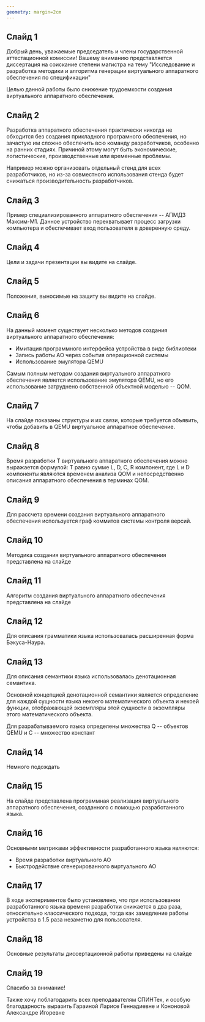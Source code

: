```yaml
---
geometry: margin=2cm
---
```


## Слайд 1

Добрый день, уважаемые председатель и члены государственной аттестационной комиссии! 
Вашему вниманию представляется диссертация на соискание степени магистра на тему
"Исследование и разработка методики и алгоритма генерации виртуального аппаратного обеспечения
по спецификации"

Целью данной работы было снижение трудоемкости создания виртуального аппаратного обеспечения.

## Слайд 2

Разработка аппаратного обеспечения практически никогда не обходится без создания
прикладного програмного обеспечения,
но зачастую им сложно обеспечить всю команду разработчиков,
особенно на ранних стадиях.
Причиной этому могут быть экономические, логистические, производственные или временные проблемы.

Например можно организовать отдельный стенд для
всех разработчиков, но из-за совместного использования стенда будет
снижаться производительность разработчиков.

## Слайд 3

Пример специализированного аппаратного обеспечения -- АПМДЗ Максим-М1.
Данное устройство перехватывает процесс загрузки компьютера и
обеспечивает вход пользователя в доверенную среду.

## Слайд 4

Цели и задачи презентации вы видите на слайде.

## Слайд 5

Положения, выносимые на защиту вы видите на слайде.

## Слайд 6

На данный момент существует несколько методов создания виртуального
аппаратного обеспечения:

- Имитация программного интерфейса устройства в виде библиотеки
- Запись работы АО через события операционной системы
- Использование эмулятора QEMU

Самым полным методом создания виртуального аппаратного обеспечения является
использование эмулятора QEMU,
но его использование затруднено собственной объектной моделью -- QOM.

## Слайд 7

На слайде показаны структуры и их связи, которые требуется объявить,
чтобы добавить в QEMU виртуальное аппаратное обеспечение.

## Слайд 8

Время разработки T виртуального аппаратного обеспечения
можно выражается формулой:
T равно сумме L, D, C, R компонент, где L и D компоненты
являются временем анализа QOM и непосредственно описания 
аппаратного обеспечения в терминах QOM.

## Слайд 9

Для рассчета времени создания виртуального аппаратного обеспечения
используется граф коммитов системы контроля версий.


## Слайд 10

Методика создания виртуального аппаратного обеспечения представлена
на слайде

## Слайд 11

Алгоритм создания виртуального аппаратного обеспечения представлена
на слайде

## Слайд 12

Для описания грамматики языка использовалась расширенная форма
Бэкуса-Наура.

## Слайд 13

Для описания семантики языка использовалась денотационная семантика.

Основной концепцией денотационной семантики является определение
для каждой сущности языка некоего математического объекта и некоей функции,
отображающей экземпляры этой сущности в экземпляры этого математического объекта.

Для разрабатываемого языка определены множества Q -- объектов QEMU и C -- множество констант


## Слайд 14

Немного подождать

## Слайд 15

На слайде представлена программная реализация виртуального
аппаратного обеспечения, созданного с помощью разработанного
языка.

## Слайд 16

Основными метриками эффективности разработанного языка
являются: 

- Время разработки виртуального АО
- Быстродействие сгенерированного виртуального АО

## Слайд 17

В ходе экспериментов было установлено, что
при использовании разработанного языка
временя разработки снижается в два раза, относительно
классического подхода, тогда как замедление работы устройства
в 1.5 раза незаметно для пользователя.

## Слайд 18

Основные результаты диссертационной работы приведены
на слайде

## Слайд 19

Спасибо за внимание!

Также хочу поблагодарить всех
преподавателям СПИНТех, и особую благодарность выразить
Гараиной Ларисе Геннадиевне и Кононовой Александре Игоревне
